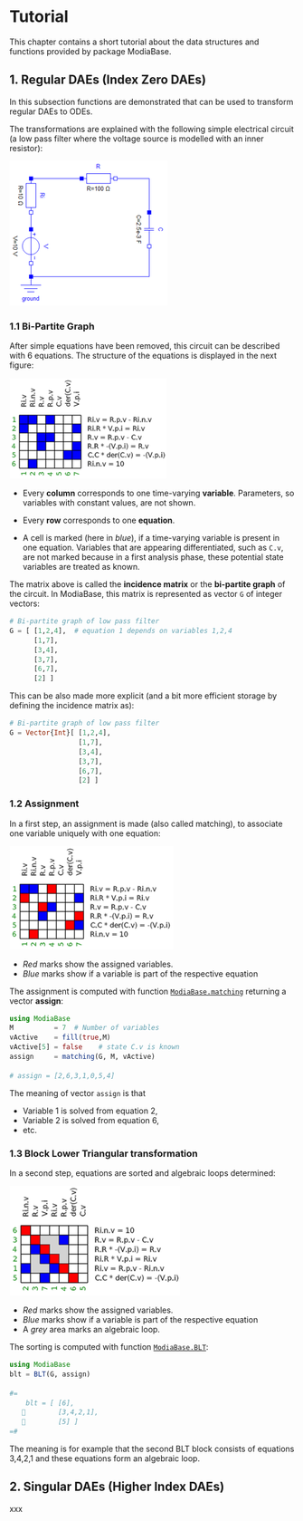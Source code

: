 # Tutorial

This chapter contains a short tutorial about the data structures and
functions provided by package ModiaBase.


## 1. Regular DAEs (Index Zero DAEs)

In this subsection functions are demonstrated that can be used to
transform regular DAEs to ODEs.

The transformations are explained with the
following simple electrical circuit (a low pass filter where the
voltage source is modelled with an inner resistor):

![Low Pass Filter](../resources/images/LowPassFilter.png)



### 1.1 Bi-Partite Graph

After simple equations have been removed, this circuit can be
described with 6 equations. The structure of the equations is
displayed in the next figure:

![Incidence Matrix of Low Pass Filter](../resources/images/LowPassFilterReduced_IncidenceMatrix.png)

- Every **column** corresponds to one time-varying **variable**.
  Parameters, so variables with constant values, are not shown.

- Every **row** corresponds to one **equation**.

- A cell is marked (here in *blue*), if a time-varying variable is
  present in one equation. Variables that are appearing differentiated,
  such as `C.v`, are not marked because in a first analysis phase, these potential
  state variables are treated as known.

The matrix above is called the **incidence matrix** or the
**bi-partite graph** of the circuit. In ModiaBase, this matrix is represented
as vector `G` of integer vectors:

```julia
# Bi-partite graph of low pass filter
G = [ [1,2,4],  # equation 1 depends on variables 1,2,4
      [1,7],
      [3,4],
      [3,7],
      [6,7],
      [2] ]
```

This can be also made more explicit (and a bit more efficient storage
by defining the incidence matrix as):


```julia
# Bi-partite graph of low pass filter
G = Vector{Int}[ [1,2,4],
                 [1,7],
                 [3,4],
                 [3,7],
                 [6,7],
                 [2] ]
```


### 1.2 Assignment

In a first step, an assignment is made (also called matching), to associate
one variable uniquely with one equation:

![Matched IIncidence Matrix of Low Pass Filter](../resources/images/LowPassFilterReduced_Matching.png)

- *Red* marks show the assigned variables.
- *Blue* marks show if a variable is part of the respective equation

The assignment is computed with function [`ModiaBase.matching`](@ref)
returning a vector **assign**:

```julia
using ModiaBase
M          = 7  # Number of variables
vActive    = fill(true,M)
vActive[5] = false    # state C.v is known
assign     = matching(G, M, vActive)

# assign = [2,6,3,1,0,5,4]
```

The meaning of vector `assign` is that

- Variable 1 is solved from equation 2,
- Variable 2 is solved from equation 6,
- etc.


### 1.3 Block Lower Triangular transformation

In a second step, equations are sorted and algebraic loops determined:

![Incidence Matrix of sorted equations of Low Pass Filter](../resources/images/LowPassFilterReduced_BLT.png)

- *Red* marks show the assigned variables.
- *Blue* marks show if a variable is part of the respective equation
- A *grey* area marks an algebraic loop.

The sorting is computed with function [`ModiaBase.BLT`](@ref):

```julia
using ModiaBase
blt = BLT(G, assign)

#=
    blt = [ [6],
           [3,4,2,1],
           [5] ]
=#
```

The meaning is for example that the second BLT block consists of
equations 3,4,2,1 and these equations form an algebraic loop.



## 2. Singular DAEs (Higher Index DAEs)

xxx
